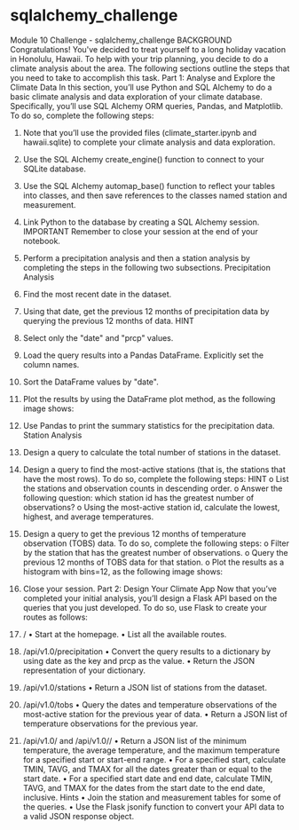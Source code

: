 # sqlalchemy_challenge
Module 10 Challenge - sqlalchemy_challenge
BACKGROUND
Congratulations! You've decided to treat yourself to a long holiday vacation in Honolulu, Hawaii. To help with your trip planning, you decide to do a climate analysis about the area. The following sections outline the steps that you need to take to accomplish this task.
Part 1: Analyse and Explore the Climate Data
In this section, you’ll use Python and SQL Alchemy to do a basic climate analysis and data exploration of your climate database. Specifically, you’ll use SQL Alchemy ORM queries, Pandas, and Matplotlib. To do so, complete the following steps:
1.	Note that you’ll use the provided files (climate_starter.ipynb and hawaii.sqlite) to complete your climate analysis and data exploration.
2.	Use the SQL Alchemy create_engine() function to connect to your SQLite database.
3.	Use the SQL Alchemy automap_base() function to reflect your tables into classes, and then save references to the classes named station and measurement.
4.	Link Python to the database by creating a SQL Alchemy session.
IMPORTANT
Remember to close your session at the end of your notebook.
5.	Perform a precipitation analysis and then a station analysis by completing the steps in the following two subsections.
Precipitation Analysis
1.	Find the most recent date in the dataset.
2.	Using that date, get the previous 12 months of precipitation data by querying the previous 12 months of data.
HINT
3.	Select only the "date" and "prcp" values.
4.	Load the query results into a Pandas DataFrame. Explicitly set the column names.
5.	Sort the DataFrame values by "date".
6.	Plot the results by using the DataFrame plot method, as the following image shows:
 
7.	Use Pandas to print the summary statistics for the precipitation data.
Station Analysis
1.	Design a query to calculate the total number of stations in the dataset.
2.	Design a query to find the most-active stations (that is, the stations that have the most rows). To do so, complete the following steps:
HINT
o	List the stations and observation counts in descending order.
o	Answer the following question: which station id has the greatest number of observations?
o	Using the most-active station id, calculate the lowest, highest, and average temperatures.
3.	Design a query to get the previous 12 months of temperature observation (TOBS) data. To do so, complete the following steps:
o	Filter by the station that has the greatest number of observations.
o	Query the previous 12 months of TOBS data for that station.
o	Plot the results as a histogram with bins=12, as the following image shows:
 
4.	Close your session.
Part 2: Design Your Climate App
Now that you’ve completed your initial analysis, you’ll design a Flask API based on the queries that you just developed. To do so, use Flask to create your routes as follows:
1.	/
•	Start at the homepage.
•	List all the available routes.
2.	/api/v1.0/precipitation
•	Convert the query results to a dictionary by using date as the key and prcp as the value.
•	Return the JSON representation of your dictionary.
3.	/api/v1.0/stations
•	Return a JSON list of stations from the dataset.
4.	/api/v1.0/tobs
•	Query the dates and temperature observations of the most-active station for the previous year of data.
•	Return a JSON list of temperature observations for the previous year.
5.	/api/v1.0/<start> and /api/v1.0/<start>/<end>
•	Return a JSON list of the minimum temperature, the average temperature, and the maximum temperature for a specified start or start-end range.
•	For a specified start, calculate TMIN, TAVG, and TMAX for all the dates greater than or equal to the start date.
•	For a specified start date and end date, calculate TMIN, TAVG, and TMAX for the dates from the start date to the end date, inclusive.
Hints
•	Join the station and measurement tables for some of the queries.
•	Use the Flask jsonify function to convert your API data to a valid JSON response object.

